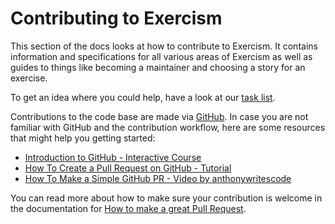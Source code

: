 # Contributing to Exercism

This section of the docs looks at how to contribute to Exercism.
It contains information and specifications for all various areas of Exercism as well as guides to things like becoming a maintainer and choosing a story for an exercise.

To get an idea where you could help, have a look at our [task list][tasks].

Contributions to the code base are made via [GitHub][github].
In case you are not familiar with GitHub and the contribution workflow, here are some resources that might help you getting started:

- [Introduction to GitHub - Interactive Course][github-course]
- [How To Create a Pull Request on GitHub - Tutorial][pr-tutorial]
- [How To Make a Simple GitHub PR - Video by anthonywritescode][anthonywritescode]

You can read more about how to make sure your contribution is welcome in the documentation for [How to make a great Pull Request][great-pr].

[tasks]: https://exercism.org/contributing/tasks
[github]: https://github.com
[github-course]: https://lab.github.com/githubtraining/introduction-to-github
[pr-tutorial]: https://www.digitalocean.com/community/tutorials/how-to-create-a-pull-request-on-github
[anthonywritescode]: https://www.youtube.com/watch?v=cysuuUtbC6E
[great-pr]: https://exercism.org/docs/community/being-a-good-community-member/pull-requests